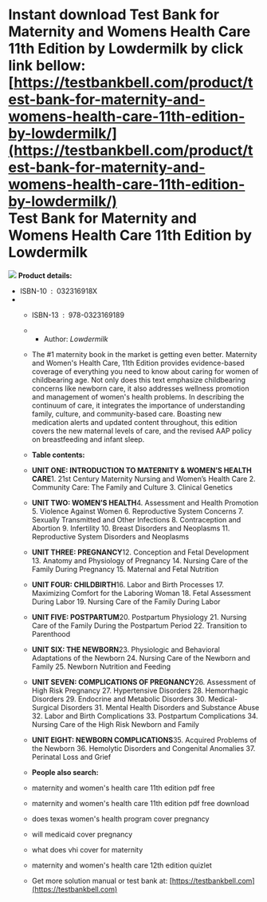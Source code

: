 Instant download **Test Bank for Maternity and Womens Health Care 11th Edition by Lowdermilk** by click link bellow:  
[https://testbankbell.com/product/test-bank-for-maternity-and-womens-health-care-11th-edition-by-lowdermilk/](https://testbankbell.com/product/test-bank-for-maternity-and-womens-health-care-11th-edition-by-lowdermilk/)  
Test Bank for Maternity and Womens Health Care 11th Edition by Lowdermilk
=========================================================================


![](https://testbankbell.com/wp-content/uploads/2023/05/51eghvbygdl._sx389_bo1_204_203_200__4.jpg)
**Product details:**
* ISBN-10 ‏ : ‎ 032316918X
* * ISBN-13 ‏ : ‎ 978-0323169189
  * * Author: *Lowdermilk*
   
  * The #1 maternity book in the market is getting even better. Maternity and Women's Health Care, 11th Edition provides evidence-based coverage of everything you need to know about caring for women of childbearing age. Not only does this text emphasize childbearing concerns like newborn care, it also addresses wellness promotion and management of women's health problems. In describing the continuum of care, it integrates the importance of understanding family, culture, and community-based care. Boasting new medication alerts and updated content throughout, this edition covers the new maternal levels of care, and the revised AAP policy on breastfeeding and infant sleep.
 
  * **Table contents:**
  * **UNIT ONE: INTRODUCTION TO MATERNITY & WOMEN’S HEALTH CARE**1. 21st Century Maternity Nursing and Women’s Health Care 2. Community Care: The Family and Culture 3. Clinical Genetics
 
  * **UNIT TWO: WOMEN’S HEALTH**4. Assessment and Health Promotion 5. Violence Against Women 6. Reproductive System Concerns 7. Sexually Transmitted and Other Infections 8. Contraception and Abortion 9. Infertility 10. Breast Disorders and Neoplasms 11. Reproductive System Disorders and Neoplasms
 
  * **UNIT THREE: PREGNANCY**12. Conception and Fetal Development 13. Anatomy and Physiology of Pregnancy 14. Nursing Care of the Family During Pregnancy 15. Maternal and Fetal Nutrition
 
  * **UNIT FOUR: CHILDBIRTH**16. Labor and Birth Processes 17. Maximizing Comfort for the Laboring Woman 18. Fetal Assessment During Labor 19. Nursing Care of the Family During Labor
 
  * **UNIT FIVE: POSTPARTUM**20. Postpartum Physiology 21. Nursing Care of the Family During the Postpartum Period 22. Transition to Parenthood
 
  * **UNIT SIX: THE NEWBORN**23. Physiologic and Behavioral Adaptations of the Newborn 24. Nursing Care of the Newborn and Family 25. Newborn Nutrition and Feeding
 
  * **UNIT SEVEN: COMPLICATIONS OF PREGNANCY**26. Assessment of High Risk Pregnancy 27. Hypertensive Disorders 28. Hemorrhagic Disorders 29. Endocrine and Metabolic Disorders 30. Medical-Surgical Disorders 31. Mental Health Disorders and Substance Abuse 32. Labor and Birth Complications 33. Postpartum Complications 34. Nursing Care of the High Risk Newborn and Family
 
  * **UNIT EIGHT: NEWBORN COMPLICATIONS**35. Acquired Problems of the Newborn 36. Hemolytic Disorders and Congenital Anomalies 37. Perinatal Loss and Grief
 
  * **People also search:**
 
  * maternity and women's health care 11th edition pdf free
 
  * maternity and women's health care 11th edition pdf free download
 
  * does texas women's health program cover pregnancy
 
  * will medicaid cover pregnancy
 
  * what does vhi cover for maternity
 
  * maternity and women's health care 12th edition quizlet
  *  Get more solution manual or test bank at: [https://testbankbell.com](https://testbankbell.com)
